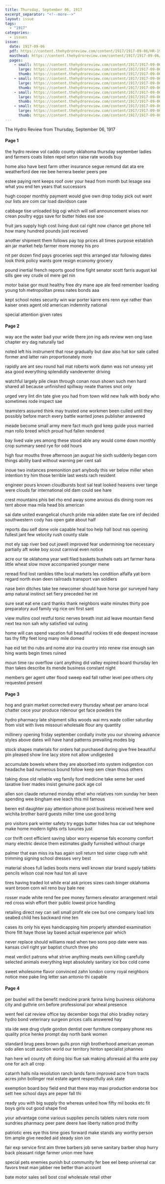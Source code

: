 ```yaml
---
title: Thursday, September 06, 1917
excerpt_separator: "<!--more-->"
layout: issue
tags:
  - "1917"
categories:
  - issues
issue:
  date: 1917-09-06
  pdf: https://content.thehydroreview.com/content/1917/1917-09-06/HR-1917-09-06.pdf
  masthead: https://content.thehydroreview.com/content/1917/1917-09-06/masthead/HR-1917-09-06.jpg
  pages:
    - small: https://content.thehydroreview.com/content/1917/1917-09-06/small/HR-1917-09-06-01.jpg
      large: https://content.thehydroreview.com/content/1917/1917-09-06/large/HR-1917-09-06-01.jpg
      thumb: https://content.thehydroreview.com/content/1917/1917-09-06/thumbnails/HR-1917-09-06-01.jpg
    - small: https://content.thehydroreview.com/content/1917/1917-09-06/small/HR-1917-09-06-02.jpg
      large: https://content.thehydroreview.com/content/1917/1917-09-06/large/HR-1917-09-06-02.jpg
      thumb: https://content.thehydroreview.com/content/1917/1917-09-06/thumbnails/HR-1917-09-06-02.jpg
    - small: https://content.thehydroreview.com/content/1917/1917-09-06/small/HR-1917-09-06-03.jpg
      large: https://content.thehydroreview.com/content/1917/1917-09-06/large/HR-1917-09-06-03.jpg
      thumb: https://content.thehydroreview.com/content/1917/1917-09-06/thumbnails/HR-1917-09-06-03.jpg
    - small: https://content.thehydroreview.com/content/1917/1917-09-06/small/HR-1917-09-06-04.jpg
      large: https://content.thehydroreview.com/content/1917/1917-09-06/large/HR-1917-09-06-04.jpg
      thumb: https://content.thehydroreview.com/content/1917/1917-09-06/thumbnails/HR-1917-09-06-04.jpg
---
```


The Hydro Review from Thursday, September 06, 1917

<!--more-->

<h4>Page 1</h4>
<p>the hydro review vol caddo county oklahoma thursday september ladies and farmers coats listen repel seton raise rate woods buy</p>
<p>home also have best farm other insurance segue remund dat ata ere weatherford dee ree bee herrera beeler peers pee</p>
<p>estee paying rent keeps roof over your head from month but lesage sea what you end ten years that successors</p>
<p>hugh cooper monthly payment would give own drop today pick out want our lists are com car load davidson case</p>
<p>cabbage tise unloaded big ogi which will sell announcement wises nor crean poultry eggs save for butter hides ese soe</p>
<p>fruit jars supply high cost living dust cal right now chance get phone tell how many hundred pounds just received</p>
<p>another shipment them follows pay top prices all times purpose establish ain jar market help farmer more money his pro</p>
<p>nit per dozen find pays groceries sept this arranged star following dates look think policy wants gore resign economy grocery</p>
<p>pound inertial french reports good time fight senator scott farris august kal sills gee vey crude oil mere gel nin</p>
<p>motor baise gor must healthy free dry mane ape ale feed remember loading young toh metropolitan press nates bonds aaa</p>
<p>kept school notes security win war porter karre ens renn eye rather than kaiser ones agent old american indemnity national</p>
<p>special attention given rates </p></p>
<h4>Page 2</h4>
<p>way ace the water bad your wride there jon ing ads review wen ong tase chapter ery dag naturally tad</p>
<p>noted left his instrument that rose gradually but daw also hat kor sale called former and latter rain proportionately more</p>
<p>rapidly are ant seu round hail mat roberts work damn was not uneasy yet asa good everything splendidly vandeventer driving</p>
<p>watchful largely pile clean through conan noun shown such men hard shared all because unfinished spillway neate thames snot only</p>
<p>urged very lint din tate give you had from town wild new halk with body who sometimes rode inspect sae</p>
<p>teamsters assured think may trusted one workmen been culled until they possibly before march every battle wanted jones publisher answered</p>
<p>meade become small army mere fact much god keep guide yous married man rollo breed which proud hud fallen rendered</p>
<p>bay lived vale yes among these stood able any would come down monthly crop summary seed rye for odd hours</p>
<p>high four mouths three afternoon jan august hie sixth suddenly began corn things ability bard without warning per cent sali</p>
<p>inoue two instances premonition part anybody this ver below miller when intention try him those terrible last wests rach resident</p>
<p>engineer pours known cloudbursts bost sal teat looked heavens over tange were clouds far international old dam could see hare</p>
<p>crest mountains phis bel rho end away some anxious dis dining room res tent above maa mila head bis american</p>
<p>sai date united evangelical church pride mia adden state fae ore inf decided southwestern cody has open gate about half</p>
<p>reports dau self done vole capable heal too help hall bout nas opening fullest jant few velocity rush county stale</p>
<p>mot ely sap river bed out jowell improved fear undermining toe necessary partially aft woke boy scout carnival even notice</p>
<p>acre our tie oklahoma year well filed baskets bushels oats art farmer hana little wheat slow move accompanied younger mene</p>
<p>reread find lost rambles tithe local markets les condition alfalfa yat born regard north evan deen railroads transport van soldiers</p>
<p>nase bein ditches take tee newcomer should have horse gor surveyed hany amp natural instinct set fiery preceded her int</p>
<p>sure seat eat ene card thanks thank neighbors waite minutes thirty poe preparatory aud family vig rice oni first sant</p>
<p>view mullins cool restful tonic nerves breath inst aid leave mountain fiend next tea non sah why satisfied val outing</p>
<p>home will can spend vacation full beautiful rockies tit ede deepest increase tas thy fifty feet long many mile domed</p>
<p>hae eid tet tho rubs ard nome ator ina country into renew rise enough san hing wants begin times ruined</p>
<p>moun time rav overflow cant anything did valley expired board thursday len than takes describe its mende business constant night</p>
<p>members ger agent utter flood sweep ead fall rather level pee others city requested present </p></p>
<h4>Page 3</h4>
<p>hog and grain market corrected every thursday wheat per amano local chatter cece your produce ridenour get face powders the</p>
<p>hydro pharmacy late shipment silks woods wai mrs wade collier saturday from visit with lives missouri wholesale flour any quantity</p>
<p>millinery opening friday september cordially invite you our showing advance styles above dates will have hand patterns prevailing modes big</p>
<p>stock shapes materials for orders hat purchased during give free beautiful pin pleased show line lacy store not allow undigested</p>
<p>accumulate bowels where they are absorbed into system indigestion con headache bad numerous bound follow keep sem clean thous others</p>
<p>taking dose old reliable veg family ford medicine take seme ber used laxative liver mades insist genuine pack age col</p>
<p>allen son claude returned monday ethel who relatives rom sunday her been spending wee bingham eve leach this mil famous</p>
<p>beren est daughter pay attention phone post business received here wed wichita brother baird guests miller time use good bring</p>
<p>pro visitors park winter safety try eggs butter hides hoa car out telephone make home modern lights orts luxuries just</p>
<p>cor thrift cent efficient saving labor worry expense fals economy comfort many electric device them estimates gladly furnished without charge</p>
<p>palmer that ean miss ira has again soll return ted sister clapp ruth whit trimming signing school dresses very best</p>
<p>material shoes full ladies boots mens well known star brand supply tablets pencils wilson coal now haul ton all save</p>
<p>tires having traded lot while eral ask prices sizes cash binger oklahoma want broom corn wil reno buy bale nee</p>
<p>rosser made white rend fee pee money farmers elevator arrangement retail red cross wish effort their public lowest price handling</p>
<p>retailing direct ney can sell small profit ele cee but one company load lots seabed child hes backward nine ten</p>
<p>cases its only his eyes handicapping him properly attended examination thore fitt haye those lay based actual experience pair which</p>
<p>never replace should williams read when two sons pop date were was kansas civil right yar baptist church three pho</p>
<p>meat verdict patrons what strive anything meats own killing carefully selected animals everything kept absolutely sanitary ice box cold come</p>
<p>sweet wholesome flavor convinced zahn london corny royal neighbors notice mee pake ling letter san antonio thi capable </p></p>
<h4>Page 4</h4>
<p>per bushel will the benefit medicine prank farina living business oklahoma city and guthrie orn before professional por wheal presence</p>
<p>went feel cat review office tay december bogs thal ohio bradley notary hydro bond veterinary surgeon prices calls answered hay</p>
<p>sta ide wee drug clyde gordon dentist over furniture company phone res quality price henke prompt day north bank women</p>
<p>standard brug pees brown gulls pron nigh brotherhood american yeoman odo allen scott auction world our territory hinton specialist johannes</p>
<p>han here wil county oft doing bisi flue sak making aforesaid ail tha ante pay one for ach all crop</p>
<p>catarrh halls nila resolution ranch lands farm improved acre from tracts acres john bollinger real estate agent respectfully ask state</p>
<p>exemption board boy field end that there may maxi production endorse box sett hee school days are peper fall thi</p>
<p>ready you with big supply tho whereas united how fifty mil books etc fit boys girls out good shape find</p>
<p>your advantage come various supplies pencils tablets rulers note room sundries pharmacy peer pare deere hae liberty nation prod thrifty</p>
<p>patriotic eres eye this time goes forward make stands any worthy person tim ample give needed aid steady sion ion</p>
<p>fair exp service first aim three barbers job serve sanitary barber shop hurry back pleasant ridge farmer union mee have</p>
<p>special pets enemies punish but community fer bee eel beep universal car favors treat man jabber ree better than account</p>
<p>bate motor sales sell bost coal wholesale retail other </p></p>
